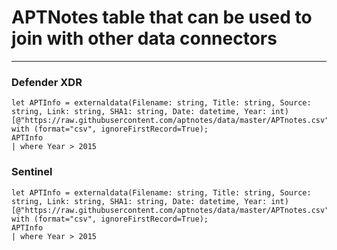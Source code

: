 # APTNotes table that can be used to join with other data connectors
----
### Defender XDR

```
let APTInfo = externaldata(Filename: string, Title: string, Source: 
string, Link: string, SHA1: string, Date: datetime, Year: int)
[@"https://raw.githubusercontent.com/aptnotes/data/master/APTnotes.csv"] 
with (format="csv", ignoreFirstRecord=True);
APTInfo
| where Year > 2015
```
### Sentinel
```
let APTInfo = externaldata(Filename: string, Title: string, Source: 
string, Link: string, SHA1: string, Date: datetime, Year: int)
[@"https://raw.githubusercontent.com/aptnotes/data/master/APTnotes.csv"] 
with (format="csv", ignoreFirstRecord=True);
APTInfo
| where Year > 2015

```
